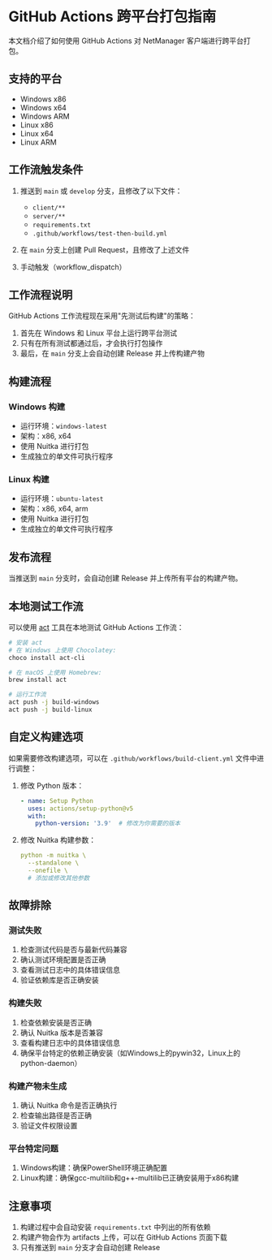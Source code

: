 # GitHub Actions 跨平台打包指南

本文档介绍了如何使用 GitHub Actions 对 NetManager 客户端进行跨平台打包。

## 支持的平台

- Windows x86
- Windows x64
- Windows ARM
- Linux x86
- Linux x64
- Linux ARM

## 工作流触发条件

1. 推送到 `main` 或 `develop` 分支，且修改了以下文件：
   - `client/**`
   - `server/**`
   - `requirements.txt`
   - `.github/workflows/test-then-build.yml`

2. 在 `main` 分支上创建 Pull Request，且修改了上述文件

3. 手动触发（workflow_dispatch）

## 工作流程说明

GitHub Actions 工作流程现在采用"先测试后构建"的策略：
1. 首先在 Windows 和 Linux 平台上运行跨平台测试
2. 只有在所有测试都通过后，才会执行打包操作
3. 最后，在 `main` 分支上会自动创建 Release 并上传构建产物

## 构建流程

### Windows 构建
- 运行环境：`windows-latest`
- 架构：x86, x64
- 使用 Nuitka 进行打包
- 生成独立的单文件可执行程序

### Linux 构建
- 运行环境：`ubuntu-latest`
- 架构：x86, x64, arm
- 使用 Nuitka 进行打包
- 生成独立的单文件可执行程序

## 发布流程

当推送到 `main` 分支时，会自动创建 Release 并上传所有平台的构建产物。

## 本地测试工作流

可以使用 [act](https://github.com/nektos/act) 工具在本地测试 GitHub Actions 工作流：

```bash
# 安装 act
# 在 Windows 上使用 Chocolatey:
choco install act-cli

# 在 macOS 上使用 Homebrew:
brew install act

# 运行工作流
act push -j build-windows
act push -j build-linux
```

## 自定义构建选项

如果需要修改构建选项，可以在 `.github/workflows/build-client.yml` 文件中进行调整：

1. 修改 Python 版本：
   ```yaml
   - name: Setup Python
     uses: actions/setup-python@v5
     with:
       python-version: '3.9'  # 修改为你需要的版本
   ```

2. 修改 Nuitka 构建参数：
   ```yaml
   python -m nuitka \
     --standalone \
     --onefile \
     # 添加或修改其他参数
   ```

## 故障排除

### 测试失败
1. 检查测试代码是否与最新代码兼容
2. 确认测试环境配置是否正确
3. 查看测试日志中的具体错误信息
4. 验证依赖库是否正确安装

### 构建失败
1. 检查依赖安装是否正确
2. 确认 Nuitka 版本是否兼容
3. 查看构建日志中的具体错误信息
4. 确保平台特定的依赖正确安装（如Windows上的pywin32，Linux上的python-daemon）

### 构建产物未生成
1. 确认 Nuitka 命令是否正确执行
2. 检查输出路径是否正确
3. 验证文件权限设置

### 平台特定问题
1. Windows构建：确保PowerShell环境正确配置
2. Linux构建：确保gcc-multilib和g++-multilib已正确安装用于x86构建

## 注意事项

1. 构建过程中会自动安装 `requirements.txt` 中列出的所有依赖
2. 构建产物会作为 artifacts 上传，可以在 GitHub Actions 页面下载
3. 只有推送到 `main` 分支才会自动创建 Release
